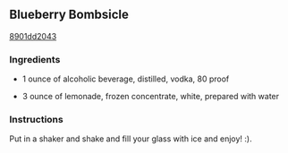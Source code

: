 ## Blueberry Bombsicle

[8901dd2043](http://www.food.com/recipe/blueberry-bombsicle-288129)

### Ingredients

 - 1 ounce of alcoholic beverage, distilled, vodka, 80 proof

 - 3 ounce of lemonade, frozen concentrate, white, prepared with water

### Instructions

Put in a shaker and shake and fill your glass with ice and enjoy! :).
